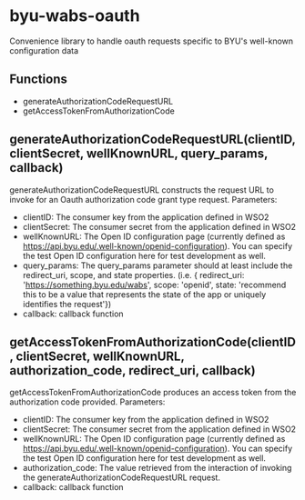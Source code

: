 # byu-wabs-oauth
Convenience library to handle oauth requests specific to BYU's well-known configuration data

## Functions
* generateAuthorizationCodeRequestURL
* getAccessTokenFromAuthorizationCode

## generateAuthorizationCodeRequestURL(clientID, clientSecret, wellKnownURL, query_params, callback)
generateAuthorizationCodeRequestURL constructs the request URL to invoke for an Oauth authorization code grant type request.
Parameters:
- clientID: The consumer key from the application defined in WSO2
- clientSecret: The consumer secret from the application defined in WSO2
- wellKnownURL: The Open ID configuration page (currently defined as https://api.byu.edu/.well-known/openid-configuration). You can specify the test Open ID configuration here for test development as well.
- query_params: The query_params parameter should at least include the redirect_uri, scope, and state properties. (i.e. { redirect_uri: 'https://something.byu.edu/wabs', scope: 'openid', state: 'recommend this to be a value that represents the state of the app or uniquely identifies the request'})
- callback: callback function

## getAccessTokenFromAuthorizationCode(clientID, clientSecret, wellKnownURL, authorization_code, redirect_uri, callback)
getAccessTokenFromAuthorizationCode produces an access token from the authorization code provided.
Parameters:
- clientID: The consumer key from the application defined in WSO2
- clientSecret: The consumer secret from the application defined in WSO2
- wellKnownURL: The Open ID configuration page (currently defined as https://api.byu.edu/.well-known/openid-configuration). You can specify the test Open ID configuration here for test development as well.
- authorization_code: The value retrieved from the interaction of invoking the generateAuthorizationCodeRequestURL request.
- callback: callback function
